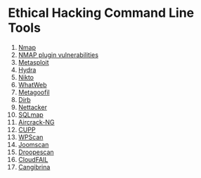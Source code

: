 <h1>Ethical Hacking Command Line Tools</h1>

1. <a href="https://nmap.org/">Nmap</a>
2. <a href="https://github.com/vulnersCom/nmap-vulners">NMAP plugin vulnerabilities</a>
4. <a href="https://www.metasploit.com/">Metasploit</a>
5. <a href="https://tools.kali.org/password-attacks/hydra">Hydra</a>
6. <a href="https://tools.kali.org/information-gathering/nikto">Nikto</a>
7. <a href="https://tools.kali.org/web-applications/whatweb">WhatWeb</a>
8. <a href="https://tools.kali.org/information-gathering/metagoofil">Metagoofil</a>
9. <a href="https://tools.kali.org/web-applications/dirb">Dirb</a>
10. <a href="https://github.com/OWASP/Nettacker">Nettacker</a>
11. <a href="http://sqlmap.org/">SQLmap</a>
12. <a href="https://www.aircrack-ng.org/">Aircrack-NG</a>
13. <a href="https://kali.tools/?p=151">CUPP</a>
14. <a href="https://kali.tools/?p=156">WPScan</a>
15. <a href="https://github.com/OWASP/joomscan">Joomscan</a>
16. <a href="https://github.com/droope/droopescan">Droopescan</a>
17. <a href="https://kali.tools/?p=4013">CloudFAIL</a>
18. <a href="https://kali.tools/?p=3020">Cangibrina</a>
